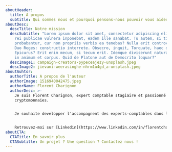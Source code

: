 ```yaml
---
aboutHeader:
  title: A propos
  subtitle: Qui sommes nous et pourquoi pensons-nous pouvoir vous aider
aboutDesc:
  descTitle: Notre mission
  descSubtitle: "Lorem ipsum dolor sit amet, consectetur adipiscing elit. Quae hic
    rei publicae vulnera inponebat, eadem ille sanabat. Tu autem, si tibi illa
    probabantur, cur non propriis verbis ea tenebas? Nulla erit controversia.
    Duo Reges: constructio interrete. Obsecro, inquit, Torquate, haec dicit
    Epicurus? Erit enim mecum, si tecum erit. Idemque diviserunt naturam hominis
    in animum et corpus. Quid de Platone aut de Democrito loquar?"
  descImage1: campaign-creators-pypeceajezy-unsplash.jpeg
  descImage2: jievani-weerasinghe-nhrm1u4gd_a-unsplash.jpeg
aboutAuhtor:
  authorTitle: A propos de l'auteur
  authorImage: 1516940042475.jpeg
  authorName: Florent Charignon
  authorDesc: >-
    Je suis Florent Charignon, expert comptable stagiaire et passionné de
    cryptomonnaies. 


    Je souhaite developper l'accompagnent des experts-comptables dans la cryptosphère pour répondre aux besoins croissants de la part de nos clients.


    Retrouvez-moi sur [Linkedin](https://www.linkedin.com/in/florentcharignon/) et [Twitter](https://www.twitter.com).
aboutCTA:
  CTATitle: En savoir plus
  CTASubtitle: Un projet ? Une question ? Contactez nous !
---
```

